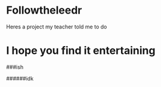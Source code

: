 # Followtheleedr
Heres a project my teacher told me to do

# I hope you find it entertaining

###ish

######idk

